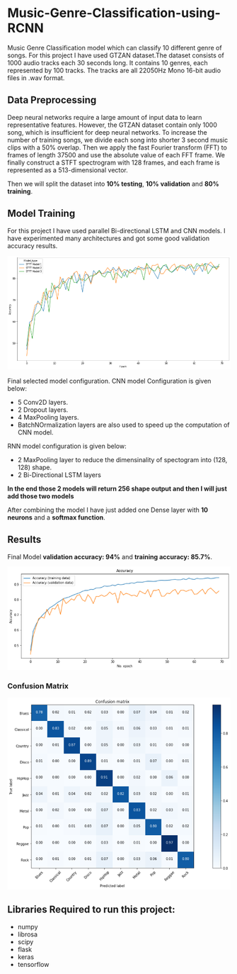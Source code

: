 # Music-Genre-Classification-using-RCNN

Music Genre Classification model which can classify 10 different genre of songs. For this project I have used GTZAN dataset.The dataset consists of 1000 audio tracks each 30 seconds long. It contains 10 genres, each represented by 100 tracks. 
The tracks are all 22050Hz Mono 16-bit audio files in .wav format.

## Data Preprocessing
Deep neural networks require a large amount of input data to learn representative features. However, the GTZAN dataset
contain only 1000 song, which is insufficient for deep neural networks. To increase the number of training songs,
we divide each song into shorter 3 second music clips
with a 50% overlap. Then we apply the fast Fourier transform (FFT)
to frames of length 37500 and use the absolute value of each FFT frame.
We finally construct a STFT spectrogram with 128 frames,
and each frame is represented as a 513-dimensional vector.

Then we will split the dataset into **10% testing**, **10% validation** and **80% training**.

## Model Training
For this project I have used parallel Bi-directional LSTM and CNN models. I have experimented many architectures and got some good validation accuracy results.

![Experiment Graphs](https://github.com/abdul789150/Music-Genre-Classification-using-RCNN/blob/main/images/accuracy_graph.png)

Final selected model configuration. 
CNN model Configuration is given below:
- 5 Conv2D layers.
- 2 Dropout layers.
- 4 MaxPooling layers.
- BatchNOrmalization layers are also used to speed up the computation of CNN model.

RNN model configuration is given below:
- 2 MaxPooling layer to reduce the dimensinality of spectogram into (128, 128) shape.
- 2 Bi-Directional LSTM layers

**In the end those 2 models will return 256 shape output and then I will just add those two models**

After combining the model I have just added one Dense layer with **10 neurons** and a **softmax function**.

## Results
Final Model **validation accuracy: 94%** and **training accuracy: 85.7%**.

![Model Result](https://github.com/abdul789150/Music-Genre-Classification-using-RCNN/blob/main/images/selected_model_graph.png)


### Confusion Matrix
![Confusion Matrix Result](https://github.com/abdul789150/Music-Genre-Classification-using-RCNN/blob/main/images/cm_rcnn.png)

## Libraries Required to run this project:
- numpy
- librosa
- scipy
- flask
- keras
- tensorflow
